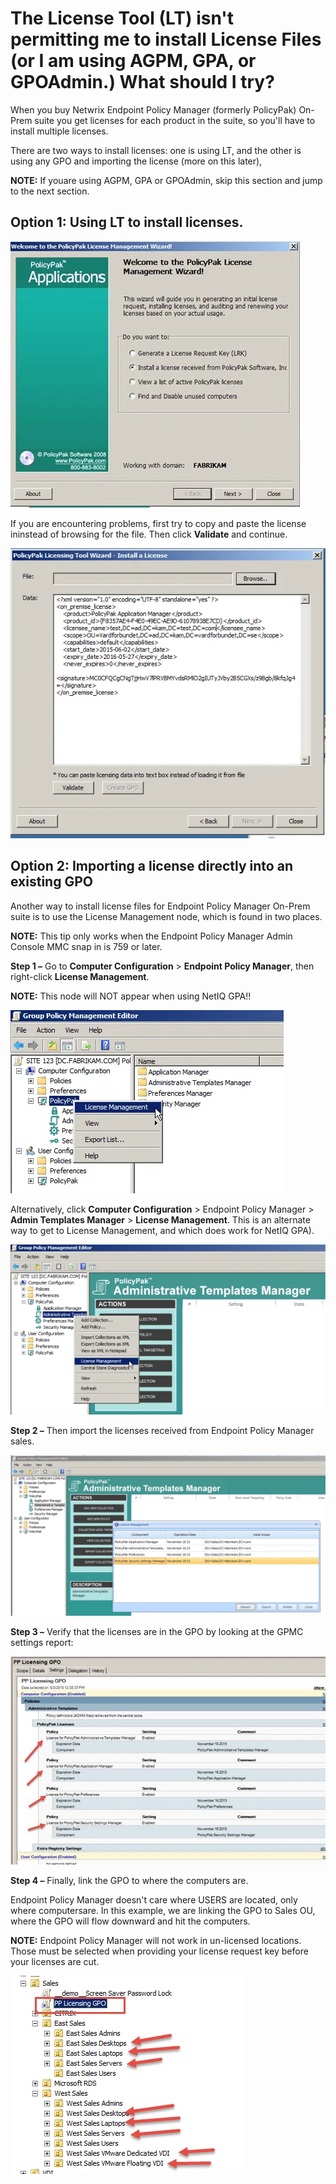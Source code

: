 # The License Tool (LT) isn't permitting me to install License Files (or I am using AGPM, GPA, or GPOAdmin.) What should I try?

When you buy Netwrix Endpoint Policy Manager (formerly PolicyPak) On-Prem suite you get licenses for
each product in the suite, so you'll have to install multiple licenses.

There are two ways to install licenses: one is using LT, and the other is using any GPO and
importing the license (more on this later),

**NOTE:** If youare using AGPM, GPA or GPOAdmin, skip this section and jump to the next section.

## Option 1: Using LT to install licenses.

![69_1_image005](../../../../../static/img/product_docs/policypak/policypak/license/activedirectory/69_1_image005.webp)

If you are encountering problems, first try to copy and paste the license ininstead of browsing for
the file. Then click **Validate** and continue.

![69_2_image0011](../../../../../static/img/product_docs/policypak/policypak/license/activedirectory/69_2_image0011.webp)

## Option 2: Importing a license directly into an existing GPO

Another way to install license files for Endpoint Policy Manager On-Prem suite is to use the License
Management node, which is found in two places.

**NOTE:** This tip only works when the Endpoint Policy Manager Admin Console MMC snap in is 759 or
later.

**Step 1 –** Go to **Computer Configuration** > **Endpoint Policy Manager**, then right-click
**License Management**.

**NOTE:** This node will NOT appear when using NetIQ GPA!!

![69_3_image0021](../../../../../static/img/product_docs/policypak/policypak/license/activedirectory/69_3_image0021.webp)

Alternatively, click **Computer Configuration** > Endpoint Policy Manager > **Admin Templates
Manager** > **License Management**. This is an alternate way to get to License Management, and which
does work for NetIQ GPA).

![69_4_2015-06-03_2227](../../../../../static/img/product_docs/policypak/policypak/license/activedirectory/69_4_2015-06-03_2227.webp)

**Step 2 –** Then import the licenses received from Endpoint Policy Manager sales.

![69_5_image0071](../../../../../static/img/product_docs/policypak/policypak/license/activedirectory/69_5_image0071.webp)

**Step 3 –** Verify that the licenses are in the GPO by looking at the GPMC settings report:

![69_6_image010](../../../../../static/img/product_docs/policypak/policypak/license/activedirectory/69_6_image010.webp)

**Step 4 –** Finally, link the GPO to where the computers are.

Endpoint Policy Manager doesn't care where USERS are located, only where computersare. In this
example, we are linking the GPO to Sales OU, where the GPO will flow downward and hit the computers.

**NOTE:** Endpoint Policy Manager will not work in un-licensed locations. Those must be selected
when providing your license request key before your licenses are cut.

![69_7_image011](../../../../../static/img/product_docs/policypak/policypak/license/activedirectory/69_7_image011.webp)
